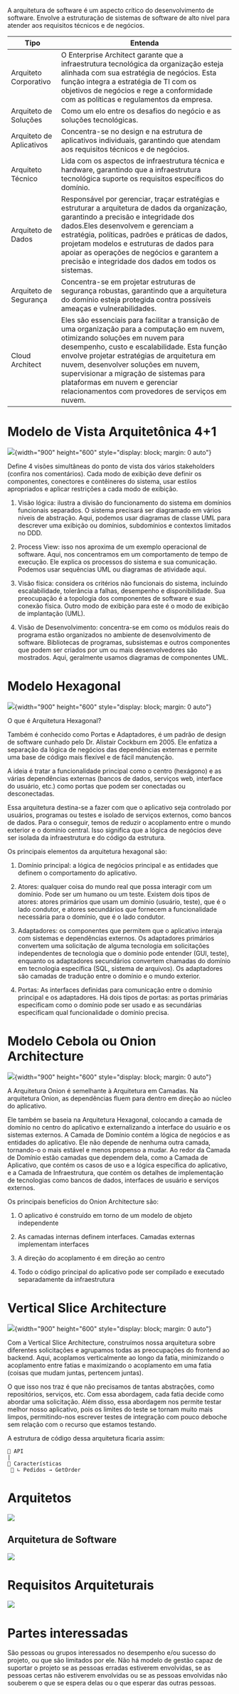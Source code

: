A arquitetura de software é um aspecto crítico do desenvolvimento de software. Envolve a estruturação de sistemas de software de alto nível para atender aos requisitos técnicos e de negócios. 

| Tipo | Entenda |
| ---- | -----   |
| Arquiteto Corporativo | O Enterprise Architect garante que a infraestrutura tecnológica da organização esteja alinhada com sua estratégia de negócios. Esta função integra a estratégia de TI com os objetivos de negócios e rege a conformidade com as políticas e regulamentos da empresa. |
| Arquiteto de Soluções | Como um elo entre os desafios do negócio e as soluções tecnológicas. |
| Arquiteto de Aplicativos | Concentra-se no design e na estrutura de aplicativos individuais, garantindo que atendam aos requisitos técnicos e de negócios. |
| Arquiteto Técnico |  Lida com os aspectos de infraestrutura técnica e hardware, garantindo que a infraestrutura tecnológica suporte os requisitos específicos do domínio. |
| Arquiteto de Dados |  Responsável por gerenciar, traçar estratégias e estruturar a arquitetura de dados da organização, garantindo a precisão e integridade dos dados.Eles desenvolvem e gerenciam a estratégia, políticas, padrões e práticas de dados, projetam modelos e estruturas de dados para apoiar as operações de negócios e garantem a precisão e integridade dos dados em todos os sistemas. |
| Arquiteto de Segurança | Concentra-se em projetar estruturas de segurança robustas, garantindo que a arquitetura do domínio esteja protegida contra possíveis ameaças e vulnerabilidades. |
| Cloud Architect |  Eles são essenciais para facilitar a transição de uma organização para a computação em nuvem, otimizando soluções em nuvem para desempenho, custo e escalabilidade. Esta função envolve projetar estratégias de arquitetura em nuvem, desenvolver soluções em nuvem, supervisionar a migração de sistemas para plataformas em nuvem e gerenciar relacionamentos com provedores de serviços em nuvem. |

# Modelo de Vista Arquitetônica 4+1

![](img/𝟰_1_a𝗿𝗰𝗵𝗶𝘁𝗲𝗰𝘁𝘂𝗿𝗮𝗹_v𝗶𝗲𝘄_m𝗼𝗱𝗲𝗹.png){width="900" height="600" style="display: block; margin: 0 auto"}

Define 4 visões simultâneas do ponto de vista dos vários stakeholders (confira nos comentários). Cada modo de exibição deve definir os componentes, conectores e contêineres do sistema, usar estilos apropriados e aplicar restrições a cada modo de exibição. 

1. Visão lógica: ilustra a divisão do funcionamento do sistema em domínios funcionais separados. O sistema precisará ser diagramado em vários níveis de abstração. Aqui, podemos usar diagramas de classe UML para descrever uma exibição ou domínios, subdomínios e contextos limitados no DDD.

2. Process View: isso nos aproxima de um exemplo operacional de software. Aqui, nos concentramos em um comportamento de tempo de execução. Ele explica os processos do sistema e sua comunicação. Podemos usar sequências UML ou diagramas de atividade aqui.

3. Visão física: considera os critérios não funcionais do sistema, incluindo escalabilidade, tolerância a falhas, desempenho e disponibilidade. Sua preocupação é a topologia dos componentes de software e sua conexão física. Outro modo de exibição para este é o modo de exibição de implantação (UML).

4. Visão de Desenvolvimento: concentra-se em como os módulos reais do programa estão organizados no ambiente de desenvolvimento de software. Bibliotecas de programas, subsistemas e outros componentes que podem ser criados por um ou mais desenvolvedores são mostrados. Aqui, geralmente usamos diagramas de componentes UML.

# Modelo Hexagonal

![](img/hexagonal.png){width="900" height="600" style="display: block; margin: 0 auto"}

O que é Arquitetura Hexagonal?

Também é conhecido como Portas e Adaptadores, é um padrão de design de software cunhado pelo Dr. Alistair Cockburn em 2005. Ele enfatiza a separação da lógica de negócios das dependências externas e permite uma base de código mais flexível e de fácil manutenção. 

A ideia é tratar a funcionalidade principal como o centro (hexágono) e as várias dependências externas (bancos de dados, serviços web, interface do usuário, etc.) como portas que podem ser conectadas ou desconectadas.

Essa arquitetura destina-se a fazer com que o aplicativo seja controlado por usuários, programas ou testes e isolado de serviços externos, como bancos de dados. Para o conseguir, temos de reduzir o acoplamento entre o mundo exterior e o domínio central. Isso significa que a lógica de negócios deve ser isolada da infraestrutura e do código da estrutura.

Os principais elementos da arquitetura hexagonal são:

1. Domínio principal: a lógica de negócios principal e as entidades que definem o comportamento do aplicativo.

2. Atores: qualquer coisa do mundo real que possa interagir com um domínio. Pode ser um humano ou um teste. Existem dois tipos de atores: atores primários que usam um domínio (usuário, teste), que é o lado condutor, e atores secundários que fornecem a funcionalidade necessária para o domínio, que é o lado condutor.

3. Adaptadores: os componentes que permitem que o aplicativo interaja com sistemas e dependências externos. Os adaptadores primários convertem uma solicitação de alguma tecnologia em solicitações independentes de tecnologia que o domínio pode entender (GUI, teste), enquanto os adaptadores secundários convertem chamadas do domínio em tecnologia específica (SQL, sistema de arquivos). Os adaptadores são camadas de tradução entre o domínio e o mundo exterior.

4. Portas: As interfaces definidas para comunicação entre o domínio principal e os adaptadores. Há dois tipos de portas: as portas primárias especificam como o domínio pode ser usado e as secundárias especificam qual funcionalidade o domínio precisa.

# Modelo Cebola ou Onion Architecture

![](img/onion.png){width="900" height="600" style="display: block; margin: 0 auto"}

A Arquitetura Onion é semelhante à Arquitetura em Camadas. Na arquitetura Onion, as dependências fluem para dentro em direção ao núcleo do aplicativo. 

Ele também se baseia na Arquitetura Hexagonal, colocando a camada de domínio no centro do aplicativo e externalizando a interface do usuário e os sistemas externos. A Camada de Domínio contém a lógica de negócios e as entidades do aplicativo. Ele não depende de nenhuma outra camada, tornando-o o mais estável e menos propenso a mudar. Ao redor da Camada de Domínio estão camadas que dependem dela, como a Camada de Aplicativo, que contém os casos de uso e a lógica específica do aplicativo, e a Camada de Infraestrutura, que contém os detalhes de implementação de tecnologias como bancos de dados, interfaces de usuário e serviços externos.

Os principais benefícios do Onion Architecture são:

1. O aplicativo é construído em torno de um modelo de objeto independente

2. As camadas internas definem interfaces. Camadas externas implementam interfaces

3. A direção do acoplamento é em direção ao centro

4. Todo o código principal do aplicativo pode ser compilado e executado separadamente da infraestrutura

# Vertical Slice Architecture

![](img/vertical.png){width="900" height="600" style="display: block; margin: 0 auto"}

Com a Vertical Slice Architecture, construímos nossa arquitetura sobre diferentes solicitações e agrupamos todas as preocupações do frontend ao backend. Aqui, acoplamos verticalmente ao longo da fatia, minimizando o acoplamento entre fatias e maximizando o acoplamento em uma fatia (coisas que mudam juntas, pertencem juntas).

O que isso nos traz é que não precisamos de tantas abstrações, como repositórios, serviços, etc. Com essa abordagem, cada fatia decide como abordar uma solicitação. Além disso, essa abordagem nos permite testar melhor nosso aplicativo, pois os limites do teste se tornam muito mais limpos, permitindo-nos escrever testes de integração com pouco deboche sem relação com o recurso que estamos testando.

A estrutura de código dessa arquitetura ficaria assim:
```
📂 API
|
📂 Características
 📂 ∟ Pedidos → GetOrder
```

# Arquitetos

[![](https://mermaid.ink/img/pako:eNplUr1u2zAQfpUDpwQIkKWTURRwHCdoESdClG5aruRZZkvxlCOlog0y9FGKDp06BX0CvVgoWbKMduP3c3ffkXxSmg2phaqsNxXWhQcQ5nhyspTHxkaKjeDpaU8D5LyNX1FojwBubIkGARkyYU0hMBiCSwrkW3atrchHnsxXLBV2v7tfg-khiWGS7smNSioQAg6guarZJzi5cnbN4JmK1oO1-yGEfcNbKrsXbfn835BDnB3D0T5u0gBWb-bzx83NDC6yze2Elr776Wygfs77qkYdObw9_yTv0vL_5To2r5oQGWoUBD4k3BsfSHt23UtpNU6le45LiwHWoSbd_dkmOcyp7gS1oxnny2wGa4chWj0TH7Ade69YahaMtj0MW7bo7PwgQ9TDpAyNsLffR_0Q7ChM5tDTZxzeGK4FvaHQ346jnuoL_9JR8tyGSFVabHV3v57pjS1l9KozVVH6I9ak7_jUWwoVd6lboRbpaFC-FKrwz8mHTeT8m9dqEaWhMyXclDu12KILCTW1wUiXFlPramSfXwGuGfzZ?type=png)](https://mermaid.live/edit#pako:eNplUr1u2zAQfpUDpwQIkKWTURRwHCdoESdClG5aruRZZkvxlCOlog0y9FGKDp06BX0CvVgoWbKMduP3c3ffkXxSmg2phaqsNxXWhQcQ5nhyspTHxkaKjeDpaU8D5LyNX1FojwBubIkGARkyYU0hMBiCSwrkW3atrchHnsxXLBV2v7tfg-khiWGS7smNSioQAg6guarZJzi5cnbN4JmK1oO1-yGEfcNbKrsXbfn835BDnB3D0T5u0gBWb-bzx83NDC6yze2Elr776Wygfs77qkYdObw9_yTv0vL_5To2r5oQGWoUBD4k3BsfSHt23UtpNU6le45LiwHWoSbd_dkmOcyp7gS1oxnny2wGa4chWj0TH7Ade69YahaMtj0MW7bo7PwgQ9TDpAyNsLffR_0Q7ChM5tDTZxzeGK4FvaHQ346jnuoL_9JR8tyGSFVabHV3v57pjS1l9KozVVH6I9ak7_jUWwoVd6lboRbpaFC-FKrwz8mHTeT8m9dqEaWhMyXclDu12KILCTW1wUiXFlPramSfXwGuGfzZ)

## Arquitetura de Software

[![](https://mermaid.ink/img/pako:eNo9z8FKA0EMBuBXGXJqoeB9EUFUvHgo7nUucSfdDu4kaybToqVP46EPsi_mbFe9_fnyE8gJOgkEDaTIIeHo2TkVsdXqXj9KNLKieHvzpneBXCs7O6LSej3XnHvKpmUuTJfpW9yCD5JGYWKLX4sv_EoDdlEYU13J9WINStfUxpKNEual-ywHUkaeLriAcy-R-4I9cf6TrYpJJ4P8C2wgkSaMof5zmtWD7SmRh6bGgPruwfO59rCYtJ_cQVM_oA2olH4PzQ6HXKcyBjR6jNgrpl89_wDdGGgY?type=png)](https://mermaid.live/edit#pako:eNo9z8FKA0EMBuBXGXJqoeB9EUFUvHgo7nUucSfdDu4kaybToqVP46EPsi_mbFe9_fnyE8gJOgkEDaTIIeHo2TkVsdXqXj9KNLKieHvzpneBXCs7O6LSej3XnHvKpmUuTJfpW9yCD5JGYWKLX4sv_EoDdlEYU13J9WINStfUxpKNEual-ywHUkaeLriAcy-R-4I9cf6TrYpJJ4P8C2wgkSaMof5zmtWD7SmRh6bGgPruwfO59rCYtJ_cQVM_oA2olH4PzQ6HXKcyBjR6jNgrpl89_wDdGGgY)

# Requisitos Arquiteturais

[![](https://mermaid.ink/img/pako:eNpNT81KAzEQfpUwpxYK3hcRFutNodhrLtOdaXZwM1knyUFLn8cH8cVM3RW8zffLNxcYEjF0EEUp4uzVOUupbDav_F4lS0n5_u5kD701WLhUQ8nb7c3n3IHtnCyiDrwQfQOfrBhZS_rNEbs9UsqL_pQHnPAkkxDSmjlyaKX6_YULfuaA__W-UlthssqPGGfUEfNf_QvaGxfRsOiwg8hthlD76nLjPJSRI3vo2knN7cHrtfmwlnT80AG6YpV3YKmGEbozTrmhOhMW3gsGw7iy1x8D3GeJ?type=png)](https://mermaid.live/edit#pako:eNpNT81KAzEQfpUwpxYK3hcRFutNodhrLtOdaXZwM1knyUFLn8cH8cVM3RW8zffLNxcYEjF0EEUp4uzVOUupbDav_F4lS0n5_u5kD701WLhUQ8nb7c3n3IHtnCyiDrwQfQOfrBhZS_rNEbs9UsqL_pQHnPAkkxDSmjlyaKX6_YULfuaA__W-UlthssqPGGfUEfNf_QvaGxfRsOiwg8hthlD76nLjPJSRI3vo2knN7cHrtfmwlnT80AG6YpV3YKmGEbozTrmhOhMW3gsGw7iy1x8D3GeJ)


# Partes interessadas
São pessoas ou grupos interessados no desempenho e/ou sucesso do projeto, ou que são limitados por ele. Não há modelo de gestão capaz de suportar o projeto se as pessoas erradas estiverem envolvidas, se as pessoas certas não estiverem envolvidas ou se as pessoas envolvidas não souberem o que se espera delas ou o que esperar das outras  pessoas. 
